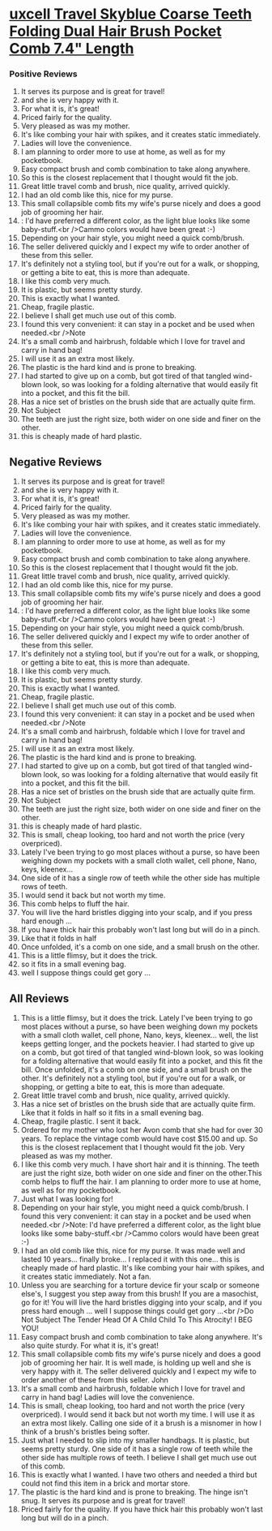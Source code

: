 # [uxcell Travel Skyblue Coarse Teeth Folding Dual Hair Brush Pocket Comb 7.4&quot; Length](https://products.checkmycream.com/products/uxcell-Travel-Skyblue-Coarse-Teeth-Folding-Dual-Hair-Brush-Pocket-Comb-7.4&quot;-Length.html)

### Positive Reviews

<ol>
      <li>It serves its purpose and is great for travel!</li>
      <li>and she is very happy with it.</li>
      <li>For what it is,  it&#x27;s great!</li>
      <li>Priced fairly for the quality.</li>
      <li>Very pleased as was my mother.</li>
      <li>It&#x27;s like combing your hair with spikes, and it creates static immediately.  </li>
      <li>Ladies will love the convenience.</li>
      <li>I am planning to order more to use at home, as well as for my pocketbook.</li>
      <li>Easy compact brush and comb combination to take along anywhere.  </li>
      <li>So this is the closest replacement that I thought would fit the job.  </li>
      <li>Great little travel comb and brush, nice quality, arrived quickly.</li>
      <li>I had an old comb like this, nice for my purse.  </li>
      <li>This small collapsible comb fits my wife&#x27;s purse nicely and does a good job of grooming her hair.</li>
      <li>: I&#x27;d have preferred a different color, as the light blue looks like some baby-stuff.&lt;br /&gt;Cammo colors would have been great :-)</li>
      <li>Depending on your hair style, you might need a quick comb/brush.</li>
      <li>The seller delivered quickly and I expect my wife to order another of these from this seller.</li>
      <li>It&#x27;s definitely not a styling tool, but if you&#x27;re out for a walk, or shopping, or getting a bite to eat, this is more than adequate.</li>
      <li>I like this comb very much.  </li>
      <li>It is plastic, but seems pretty sturdy.  </li>
      <li>This is exactly what I wanted.</li>
      <li>Cheap, fragile plastic.  </li>
      <li>I believe I shall get much use out of this comb.</li>
      <li>I found this very convenient: it can stay in a pocket and be used when needed.&lt;br /&gt;Note</li>
      <li>It&#x27;s a small comb and hairbrush, foldable which I love for travel and carry in hand bag!  </li>
      <li>I will use it as an extra most likely.</li>
      <li>The plastic is the hard kind and is prone to breaking.</li>
      <li>I had started to give up on a comb, but got tired of that tangled wind-blown look, so was looking for a folding alternative that would easily fit into a pocket, and this fit the bill.  </li>
      <li>Has a nice set of bristles on the brush side that are actually quite firm.</li>
      <li>Not Subject</li>
      <li>The teeth are just the right size, both wider on one side and finer on the other.</li>
      <li>this is cheaply made of hard plastic.  </li>
</ol>


<h2>Negative Reviews</h2>
<ol>
<li> It serves its purpose and is great for travel!</li>
<li> and she is very happy with it.</li>
<li> For what it is,  it&#x27;s great!</li>
<li> Priced fairly for the quality.</li>
<li> Very pleased as was my mother.</li>
<li> It&#x27;s like combing your hair with spikes, and it creates static immediately.  </li>
<li> Ladies will love the convenience.</li>
<li> I am planning to order more to use at home, as well as for my pocketbook.</li>
<li> Easy compact brush and comb combination to take along anywhere.  </li>
<li> So this is the closest replacement that I thought would fit the job.  </li>
<li> Great little travel comb and brush, nice quality, arrived quickly.</li>
<li> I had an old comb like this, nice for my purse.  </li>
<li> This small collapsible comb fits my wife&#x27;s purse nicely and does a good job of grooming her hair.</li>
<li> : I&#x27;d have preferred a different color, as the light blue looks like some baby-stuff.&lt;br /&gt;Cammo colors would have been great :-)</li>
<li> Depending on your hair style, you might need a quick comb/brush.</li>
<li> The seller delivered quickly and I expect my wife to order another of these from this seller.</li>
<li> It&#x27;s definitely not a styling tool, but if you&#x27;re out for a walk, or shopping, or getting a bite to eat, this is more than adequate.</li>
<li> I like this comb very much.  </li>
<li> It is plastic, but seems pretty sturdy.  </li>
<li> This is exactly what I wanted.</li>
<li> Cheap, fragile plastic.  </li>
<li> I believe I shall get much use out of this comb.</li>
<li> I found this very convenient: it can stay in a pocket and be used when needed.&lt;br /&gt;Note</li>
<li> It&#x27;s a small comb and hairbrush, foldable which I love for travel and carry in hand bag!  </li>
<li> I will use it as an extra most likely.</li>
<li> The plastic is the hard kind and is prone to breaking.</li>
<li> I had started to give up on a comb, but got tired of that tangled wind-blown look, so was looking for a folding alternative that would easily fit into a pocket, and this fit the bill.  </li>
<li> Has a nice set of bristles on the brush side that are actually quite firm.</li>
<li> Not Subject</li>
<li> The teeth are just the right size, both wider on one side and finer on the other.</li>
<li> this is cheaply made of hard plastic.  </li>
<li> This is small, cheap looking, too hard and not worth the price (very overpriced).</li>
<li> Lately I&#x27;ve been trying to go most places without a purse, so have been weighing down my pockets with a small cloth wallet, cell phone, Nano, keys, kleenex...</li>
<li> One side of it has a single row of teeth while the other side has multiple rows of teeth.  </li>
<li> I would send it back but not worth my time.</li>
<li> This comb helps to fluff the hair.  </li>
<li> You will live the hard bristles digging into your scalp, and if you press hard enough ...</li>
<li> If you have thick hair this probably won&#x27;t last long but will do in a pinch.</li>
<li> Like that it folds in half</li>
<li> Once unfolded, it&#x27;s a comb on one side, and a small brush on the other.  </li>
<li> This is a little flimsy, but it does the trick.  </li>
<li> so it fits in a small evening bag.</li>
<li> well I suppose things could get gory ...</li>
</ol>

<h2>All Reviews</h2>

<ol>
    <li> This is a little flimsy, but it does the trick.  Lately I&#x27;ve been trying to go most places without a purse, so have been weighing down my pockets with a small cloth wallet, cell phone, Nano, keys, kleenex... well, the list keeps getting longer, and the pockets heavier.  I had started to give up on a comb, but got tired of that tangled wind-blown look, so was looking for a folding alternative that would easily fit into a pocket, and this fit the bill.  Once unfolded, it&#x27;s a comb on one side, and a small brush on the other.  It&#x27;s definitely not a styling tool, but if you&#x27;re out for a walk, or shopping, or getting a bite to eat, this is more than adequate.</li>
    <li> Great little travel comb and brush, nice quality, arrived quickly.</li>
    <li> Has a nice set of bristles on the brush side that are actually quite firm. Like that it folds in half so it fits in a small evening bag.</li>
    <li> Cheap, fragile plastic.  I sent it back.</li>
    <li> Ordered for my mother who lost her Avon comb that she had for over 30 years.  To replace the vintage comb would have cost $15.00 and up.  So this is the closest replacement that I thought would fit the job.  Very pleased as was my mother.</li>
    <li> I like this comb very much.  I have short hair and it is thinning. The teeth are just the right size, both wider on one side and finer on the other.This comb helps to fluff the hair.  I am planning to order more to use at home, as well as for my pocketbook.</li>
    <li> Just what I was looking for!</li>
    <li> Depending on your hair style, you might need a quick comb/brush. I found this very convenient: it can stay in a pocket and be used when needed.&lt;br /&gt;Note: I&#x27;d have preferred a different color, as the light blue looks like some baby-stuff.&lt;br /&gt;Cammo colors would have been great :-)</li>
    <li> I had an old comb like this, nice for my purse.  It was made well and lasted 10 years... finally broke... I replaced it with this one... this is cheaply made of hard plastic.  It&#x27;s like combing your hair with spikes, and it creates static immediately.  Not a fan.</li>
    <li> Unless you are searching for a torture device fir your scalp or someone else&#x27;s, I suggest you step away from this brush! If you are a masochist, go for it! You will live the hard bristles digging into your scalp, and if you press hard enough ... well I suppose things could get gory ...&lt;br /&gt;Do Not Subject The Tender Head Of A Child Child To This Atrocity! I BEG YOU!</li>
    <li> Easy compact brush and comb combination to take along anywhere.  It&#x27;s also quite sturdy.  For what it is,  it&#x27;s great!</li>
    <li> This small collapsible comb fits my wife&#x27;s purse nicely and does a good job of grooming her hair. It is well made, is holding up well and she is very happy with it. The seller delivered quickly and I expect my wife to order another of these from this seller. John</li>
    <li> It&#x27;s a small comb and hairbrush, foldable which I love for travel and carry in hand bag!  Ladies will love the convenience.</li>
    <li> This is small, cheap looking, too hard and not worth the price (very overpriced). I would send it back but not worth my time. I will use it as an extra most likely. Calling one side of it a brush is a misnomer in how I think of a brush&#x27;s bristles being softer.</li>
    <li> Just what I needed to slip into my smaller handbags.  It is plastic, but seems pretty sturdy.  One side of it has a single row of teeth while the other side has multiple rows of teeth.  I believe I shall get much use out of this comb.</li>
    <li> This is exactly what I wanted. I have two others and needed a third but could not find this item in a brick and mortar store.</li>
    <li> The plastic is the hard kind and is prone to breaking. The hinge isn&#x27;t snug. It serves its purpose and is great for travel!</li>
    <li> Priced fairly for the quality. If you have thick hair this probably won&#x27;t last long but will do in a pinch.</li>
</ol>




